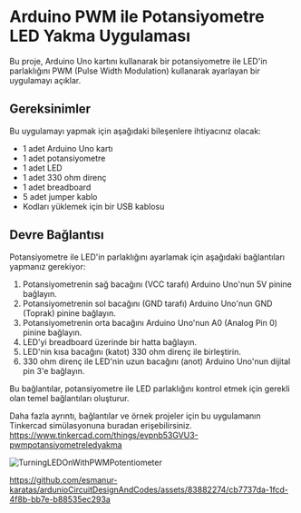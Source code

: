 # Arduino PWM ile Potansiyometre LED Yakma Uygulaması

Bu proje, Arduino Uno kartını kullanarak bir potansiyometre ile LED'in parlaklığını PWM (Pulse Width Modulation) kullanarak ayarlayan bir uygulamayı açıklar.

## Gereksinimler

Bu uygulamayı yapmak için aşağıdaki bileşenlere ihtiyacınız olacak:

- 1 adet Arduino Uno kartı
- 1 adet potansiyometre
- 1 adet LED
- 1 adet 330 ohm direnç
- 1 adet breadboard
- 5 adet jumper kablo
- Kodları yüklemek için bir USB kablosu

## Devre Bağlantısı


Potansiyometre ile LED'in parlaklığını ayarlamak için aşağıdaki bağlantıları yapmanız gerekiyor:

1. Potansiyometrenin sağ bacağını (VCC tarafı) Arduino Uno'nun 5V pinine bağlayın.
2. Potansiyometrenin sol bacağını (GND tarafı) Arduino Uno'nun GND (Toprak) pinine bağlayın.
3. Potansiyometrenin orta bacağını Arduino Uno'nun A0 (Analog Pin 0) pinine bağlayın.
4. LED'yi breadboard üzerinde bir hatta bağlayın.
5. LED'nin kısa bacağını (katot) 330 ohm direnç ile birleştirin.
6. 330 ohm direnç ile LED'nin uzun bacağını (anot) Arduino Uno'nun dijital pin 3'e bağlayın.

Bu bağlantılar, potansiyometre ile LED parlaklığını kontrol etmek için gerekli olan temel bağlantıları oluşturur.

Daha fazla ayrıntı, bağlantılar ve örnek projeler için bu uygulamanın Tinkercad simülasyonuna buradan erişebilirsiniz.
https://www.tinkercad.com/things/evpnb53GVU3-pwmpotansiyometreledyakma

![TurningLEDOnWithPWMPotentiometer](https://github.com/esmanur-karatas/ardunioCircuitDesignAndCodes/assets/83882274/0cb30b98-4318-4c40-8b20-2a0ef9709d5e)



https://github.com/esmanur-karatas/ardunioCircuitDesignAndCodes/assets/83882274/cb7737da-1fcd-4f8b-bb7e-b88535ec293a

